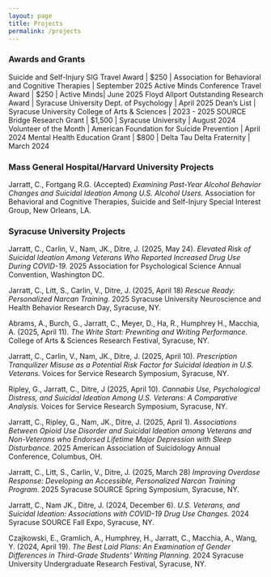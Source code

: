 ```yaml
---
layout: page
title: Projects
permalink: /projects
---
```


### Awards and Grants 	 	 	 	 	 	 	 	 	 	 
Suicide and Self-Injury SIG Travel Award | $250 | Association for Behavioral and Cognitive Therapies | September 2025
Active Minds Conference Travel Award | $250 | Active Minds| June 2025
Floyd Allport Outstanding Research Award | Syracuse University Dept. of Psychology | April 2025
Dean’s List | Syracuse University College of Arts & Sciences | 2023 - 2025
SOURCE Bridge Research Grant | $1,500 | Syracuse University | August 2024
Volunteer of the Month | American Foundation for Suicide Prevention | April 2024
Mental Health Education Grant | $800 | Delta Tau Delta Fraternity | March 2024



### Mass General Hospital/Harvard University Projects
Jarratt, C., Fortgang R.G. (Accepted) *Examining Past-Year Alcohol Behavior Changes and Suicidal Ideation Among U.S. Alcohol Users.* Association for Behavioral and Cognitive Therapies, Suicide and Self-Injury Special Interest Group, New Orleans, LA.

### Syracuse University Projects
Jarratt, C., Carlin, V., Nam, JK., Ditre, J. (2025, May 24). *Elevated Risk of Suicidal Ideation Among Veterans Who Reported Increased Drug Use During COVID-19.* 2025 Association for Psychological Science Annual Convention, Washington DC.

Jarratt, C., Litt, S., Carlin, V., Ditre, J. (2025, April 18) *Rescue Ready: Personalized Narcan Training.* 2025 Syracuse University Neuroscience and Health Behavior Research Day, Syracuse, NY.

Abrams, A., Burch, G., Jarratt, C., Meyer, D., Ha, R., Humphrey H., Macchia, A. (2025, April 11). *The Write Start: Prewriting and Writing Performance.* College of Arts & Sciences Research Festival, Syracuse, NY.

Jarratt, C., Carlin, V., Nam, JK., Ditre, J. (2025, April 10). *Prescription Tranquilizer Misuse as a Potential Risk Factor for Suicidal Ideation in U.S. Veterans.* Voices for Service Research Symposium, Syracuse, NY.

Ripley, G., Jarratt, C., Ditre, J (2025, April 10). *Cannabis Use, Psychological Distress, and Suicidal Ideation Among U.S. Veterans: A Comparative Analysis.* Voices for Service Research Symposium, Syracuse, NY.

Jarratt, C., Ripley, G., Nam, JK., Ditre, J. (2025, April 1). *Associations Between Opioid Use Disorder and Suicidal Ideation among Veterans and Non-Veterans who Endorsed Lifetime Major Depression with Sleep Disturbance.* 2025 American Association of Suicidology Annual Conference, Columbus, OH.

Jarratt, C., Litt, S., Carlin, V., Ditre, J. (2025, March 28) *Improving Overdose Response: Developing an Accessible, Personalized Narcan Training Program.* 2025 Syracuse SOURCE Spring Symposium, Syracuse, NY.

Jarratt, C., Nam JK., Ditre, J. (2024, December 6). *U.S. Veterans, and Suicidal Ideation: Associations with COVID-19 Drug Use Changes.* 2024 Syracuse SOURCE Fall Expo, Syracuse, NY.

Czajkowski, E., Gramlich, A., Humphrey, H., Jarratt, C., Macchia, A., Wang, Y. (2024, April 19). *The Best Laid Plans: An Examination of Gender Differences in Third-Grade Students’ Writing Planning.* 2024 Syracuse University Undergraduate Research Festival, Syracuse, NY.
